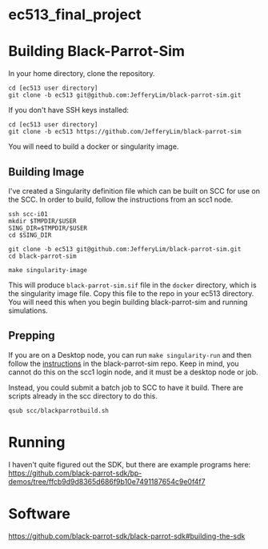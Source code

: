 # ec513_final_project

# Building Black-Parrot-Sim

In your home directory, clone the repository. 

```
cd [ec513 user directory]
git clone -b ec513 git@github.com:JefferyLim/black-parrot-sim.git
```
If you don't have SSH keys installed:
```
cd [ec513 user directory]
git clone -b ec513 https://github.com/JefferyLim/black-parrot-sim
```

You will need to build a docker or singularity image. 

## Building Image
I've created a Singularity definition file which can be built on SCC for use on the SCC. In order to build, follow the instructions from an scc1 node.
```
ssh scc-i01
mkdir $TMPDIR/$USER
SING_DIR=$TMPDIR/$USER
cd $SING_DIR

git clone -b ec513 git@github.com:JefferyLim/black-parrot-sim.git
cd black-parrot-sim

make singularity-image
```

This will produce `black-parrot-sim.sif` file in the `docker` directory, which is the singularity image file. Copy this file to the repo in your ec513 directory. You will need this when you begin building black-parrot-sim and running simulations.

## Prepping 

If you are on a Desktop node, you can run `make singularity-run` and then follow the [instructions](https://github.com/JefferyLim/black-parrot-sim/tree/ec513#tire-kick) in the black-parrot-sim repo. Keep in mind, you cannot do this on the scc1 login node, and it must be a desktop node or job.

Instead, you could submit a batch job to SCC to have it build. There are scripts already in the scc directory to do this.

`qsub scc/blackparrotbuild.sh`

# Running 

I haven't quite figured out the SDK, but there are example programs here: https://github.com/black-parrot-sdk/bp-demos/tree/ffcb9d9d8365d686f9b10e7491187654c9e0f4f7


# Software 

https://github.com/black-parrot-sdk/black-parrot-sdk#building-the-sdk
